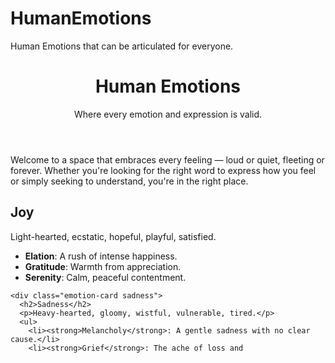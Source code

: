# HumanEmotions
Human Emotions that can be articulated for everyone.
<!DOCTYPE html>
<html lang="en">
<head>
  <meta charset="UTF-8" />
  <meta name="viewport" content="width=device-width, initial-scale=1.0"/>
  <title>Human Emotions</title>
  <link rel="stylesheet" href="style.css" />
</head>
<body>
  <header>
    <h1>Human Emotions</h1>
    <p>Where every emotion and expression is valid.</p>
  </header>

  <section class="intro">
    <p>Welcome to a space that embraces every feeling — loud or quiet, fleeting or forever. Whether you're looking for the right word to express how you feel or simply seeking to understand, you're in the right place.</p>
  </section>

  <section class="emotions-grid">
    <div class="emotion-card joy">
      <h2>Joy</h2>
      <p>Light-hearted, ecstatic, hopeful, playful, satisfied.</p>
      <ul>
        <li><strong>Elation</strong>: A rush of intense happiness.</li>
        <li><strong>Gratitude</strong>: Warmth from appreciation.</li>
        <li><strong>Serenity</strong>: Calm, peaceful contentment.</li>
      </ul>
    </div>

    <div class="emotion-card sadness">
      <h2>Sadness</h2>
      <p>Heavy-hearted, gloomy, wistful, vulnerable, tired.</p>
      <ul>
        <li><strong>Melancholy</strong>: A gentle sadness with no clear cause.</li>
        <li><strong>Grief</strong>: The ache of loss and


